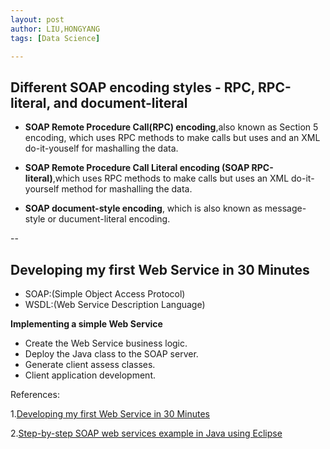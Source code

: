 ```yaml
---
layout: post
author: LIU,HONGYANG
tags: [Data Science]

---
```






## Different SOAP encoding styles - RPC, RPC-literal, and document-literal

* **SOAP Remote Procedure Call(RPC) encoding**,also known as Section 5 encoding, which uses RPC methods to make calls but uses and an XML do-it-youself for mashalling the data.


* **SOAP Remote Procedure Call Literal encoding (SOAP RPC-literal)**,which uses RPC methods to make calls but uses an XML do-it-yourself method for mashalling the data.

* **SOAP document-style encoding**, which is also known as message-style or ducument-literal encoding.

--
## Developing my first Web Service in 30 Minutes

* SOAP:(Simple Object Access Protocol)
* WSDL:(Web Service Description Language)



**Implementing a simple Web Service**

* Create the Web Service business logic.
* Deploy the Java class to the SOAP server.
* Generate client assess classes.
* Client application development.


References:

1.[Developing my first Web Service in 30 Minutes](https://www.theserverside.com/news/1365600/Part-1-Developing-my-first-Web-Service-in-30-minutes)

2.[Step-by-step SOAP web services example in Java using Eclipse](https://www.theserverside.com/video/Step-by-step-SOAP-web-services-example-in-Java-using-Eclipse)